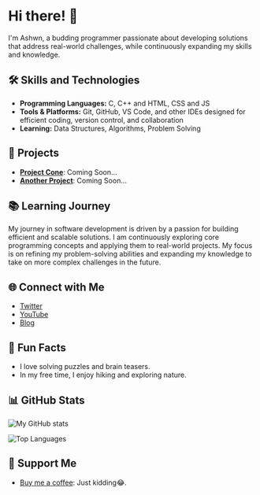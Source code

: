 # Hi there! 👋

I'm Ashwn, a budding programmer passionate about developing solutions that address real-world challenges, while continuously expanding my skills and knowledge.

## 🛠️ Skills and Technologies

- **Programming Languages:** C, C++ and HTML, CSS and JS
- **Tools & Platforms:** Git, GitHub, VS Code, and other IDEs designed for efficient coding, version control, and collaboration
- **Learning:** Data Structures, Algorithms, Problem Solving

## 🚀 Projects

- [**Project Cone**](https://github.com/ashwn79/projectname): Coming Soon...
- [**Another Project**](https://github.com/ashwn79/anotherproject): Coming Soon...

## 📚 Learning Journey

My journey in software development is driven by a passion for building efficient and scalable solutions. I am continuously exploring core programming concepts and applying them to real-world projects. My focus is on refining my problem-solving abilities and expanding my knowledge to take on more complex challenges in the future.

## 🌐 Connect with Me

- [Twitter](https://twitter.com/ashwn79)
- [YouTube](https://youtube.com/ashwn79)
- [Blog](https://ashwn79.com)

## 🎉 Fun Facts

- I love solving puzzles and brain teasers.
- In my free time, I enjoy hiking and exploring nature.

## 📊 GitHub Stats

![My GitHub stats](https://github-readme-stats.vercel.app/api?username=ashwn79&show_icons=true&theme=radical)

![Top Languages](https://github-readme-stats.vercel.app/api/top-langs/?username=ashwn79&layout=compact&theme=radical)

## 💖 Support Me

- [Buy me a coffee](https://buymeacoffee.com/ashwn79): Just kidding😂.


